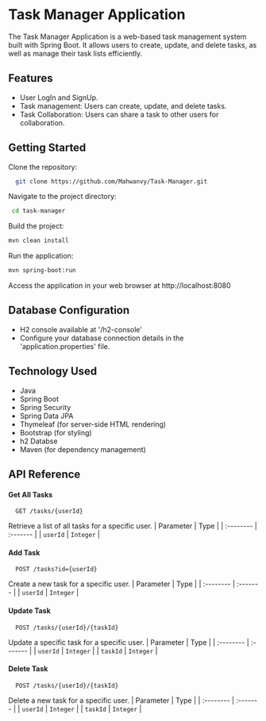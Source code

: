 
# Task Manager Application

The Task Manager Application is a web-based task management system built with Spring Boot. It allows users to create, update, and delete tasks, as well as manage their task lists efficiently.


## Features

- User LogIn and SignUp.
- Task management: Users can create, update, and    delete tasks.
- Task Collaboration: Users can share a task to other users for collaboration.


## Getting Started

Clone the repository:

```bash
  git clone https://github.com/Mahwanvy/Task-Manager.git
```
Navigate to the project directory:

```bash
 cd task-manager
 ```

 Build the project:
 ```bash
mvn clean install
 ```
 Run the application:
  ```bash
mvn spring-boot:run
 ```
 Access the application in your web browser at http://localhost:8080 


## Database Configuration
- H2 console available at '/h2-console' 
- Configure your database connection details in the 'application.properties' file.

## Technology Used
- Java
- Spring Boot
- Spring Security
- Spring Data JPA
- Thymeleaf (for server-side HTML rendering)
- Bootstrap (for styling)
- h2 Databse
- Maven (for dependency management)
## API Reference

#### Get All Tasks

```http
  GET /tasks/{userId}
```
Retrieve a list of all tasks for a specific user.
| Parameter | Type     | 
| :-------- | :------- | 
| `userId` | `Integer` |

#### Add Task

```http
  POST /tasks?id={userId}
```
Create a new task for a specific user.
| Parameter | Type     | 
| :-------- | :------- | 
| `userId`  | `Integer` |

#### Update Task

```http
  POST /tasks/{userId}/{taskId}
```
Update a specific task for a specific user.
| Parameter | Type     | 
| :-------- | :------- | 
| `userId`  | `Integer` |
| `taskId`  | `Integer` |

#### Delete Task

```http
  POST /tasks/{userId}/{taskId}
```
Delete a new task for a specific user.
| Parameter | Type     | 
| :-------- | :------- | 
| `userId`  | `Integer` |
| `taskId`  | `Integer` |



